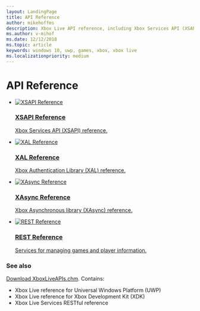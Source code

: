 ```yaml
---
layout: LandingPage
title: API Reference
author: mikehoffms
description: Xbox Live API reference, including Xbox Services API (XSAPI), WinRT, Xbox Authentication Library (XAL), XAsync, and RESTful APIs.
ms.author: v-mihof
ms.date: 12/12/2018
ms.topic: article
keywords: windows 10, uwp, games, xbox, xbox live
ms.localizationpriority: medium
---
```


<h1>API Reference</h1>

<ul class="cardsF panelContent cols cols2">
    <li>
        <a href="api-ref/xsapi/xsapi_nav.md">
            <div class="cardSize">
                <div class="cardPadding">
                    <div class="card">
                        <div class="cardImageOuter">
                            <div class="cardImage">
                                <img src="https://docs.microsoft.com/media/common/i_reference.svg" alt="XSAPI Reference"/>
                            </div>
                        </div>
                        <div class="cardText">
                            <h3>XSAPI Reference</h3>
                            <p>Xbox Services API (XSAPI) reference.</p>
                        </div>
                    </div>
                </div>
            </div>
        </a>
    </li>
    <li>
        <a href="api-ref/xal/xal_nav.md">
            <div class="cardSize">
                <div class="cardPadding">
                    <div class="card">
                        <div class="cardImageOuter">
                            <div class="cardImage">
                                <img src="https://docs.microsoft.com/media/common/i_reference.svg" alt="XAL Reference" />
                            </div>
                        </div>
                        <div class="cardText">
                            <h3>XAL Reference</h3>
                            <p>Xbox Authentication Library (XAL) reference.</p>
                        </div>
                    </div>
                </div>
            </div>
        </a>
    </li>
    <li>
        <a href="api-ref/xasync/xasync_nav.md">
            <div class="cardSize">
                <div class="cardPadding">
                    <div class="card">
                        <div class="cardImageOuter">
                            <div class="cardImage">
                                <img src="https://docs.microsoft.com/media/common/i_reference.svg" alt="XAsync Reference" />
                            </div>
                        </div>
                        <div class="cardText">
                            <h3>XAsync Reference</h3>
                            <p>Xbox Asynchronous library (XAsync) reference.</p>
                        </div>
                    </div>
                </div>
            </div>
        </a>
    </li>
    <li>
        <a href="xbox-live-rest/atoc-xboxlivews-reference.md">
            <div class="cardSize">
                <div class="cardPadding">
                    <div class="card">
                        <div class="cardImageOuter">
                            <div class="cardImage">
                                <img src="https://docs.microsoft.com/media/common/i_reference.svg" alt="REST Reference" />
                            </div>
                        </div>
                        <div class="cardText">
                            <h3>REST Reference</h3>
                            <p>Services for managing games and player information.</p>
                        </div>
                    </div>
                </div>
            </div>
        </a>
    </li>
</ul>


<h3>See also</h3>

<p>
  <a href="https://aka.ms/xboxliveuwpdocs">Download XboxLiveAPIs.chm</a>. Contains:
  <ul>
    <li>Xbox Live reference for Universal Windows Platform (UWP)</li>
    <li>Xbox Live reference for Xbox Development Kit (XDK)</li>
    <li>Xbox Live Services RESTful reference</li>
  </ul>
</p>
